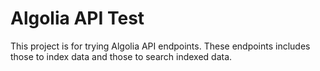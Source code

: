 # Algolia API Test

This project is for trying Algolia API endpoints. These endpoints includes those to index data and those to search indexed data.

